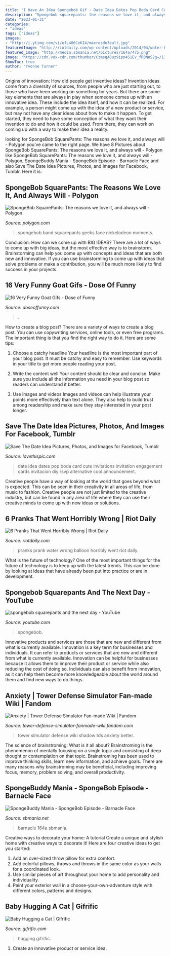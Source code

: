 ```yaml
---
title: "I Have An Idea Spongebob Gif ~ Date Idea Dates Pop Boda Card Cute Invitations Invitation Engagement Cards Invitacion Diy Rsvp Alternative Cool Announcement"
description: "Spongebob squarepants: the reasons we love it, and always will"
date: "2023-01-31"
categories:
- "ideas"
tags: ["ideas"]
images:
- "http://i.ytimg.com/vi/efL4O6CeKI4/maxresdefault.jpg"
featuredImage: "http://riotdaily.com/wp-content/uploads/2014/04/water-balloon-prank-gone-wrong.gif"
featured_image: "http://media.sbmania.net/pictures/164a/475.png"
image: "https://cdn.vox-cdn.com/thumbor/CzmsqA8uz9ipn4S1Ev_fR0NnS2g=/13x0:1135x864/1200x675/filters:focal(484x340:668x524)/cdn.vox-cdn.com/uploads/chorus_image/image/62426667/That_s_his_eager_face.0.png"
ShowToc: true
author: "Yvonne Turner"
---
```



Origins of innovation: How did people get inventive ideas?
Invention ideas come from a diversity of sources, from people who are just starting out, to those who have been working on something for years. But there are some key elements that are always in play when someone comes up with an innovative idea. These include the idea itself, and how it can be realized. For example, a person might come up with the idea of a new product or service, but may not have any clear ideas about how to make it happen. To get started, they need to have some conception of what they want their invention to do and how it could be used. From there, they can work on coming up with a way to make their idea a reality.

	

		
looking for SpongeBob SquarePants: The reasons we love it, and always will - Polygon you've came to the right page. We have 8 Pictures about SpongeBob SquarePants: The reasons we love it, and always will - Polygon like SpongeBob SquarePants: The reasons we love it, and always will - Polygon, SpongeBuddy Mania - SpongeBob Episode - Barnacle Face and also Save The Date Idea Pictures, Photos, and Images for Facebook, Tumblr. Here it is:
		
    
## SpongeBob SquarePants: The Reasons We Love It, And Always Will - Polygon

<img loading=lazy src="https://cdn.vox-cdn.com/thumbor/CzmsqA8uz9ipn4S1Ev_fR0NnS2g=/13x0:1135x864/1200x675/filters:focal(484x340:668x524)/cdn.vox-cdn.com/uploads/chorus_image/image/62426667/That_s_his_eager_face.0.png" onerror="this.onerror=null;this.src='https://tse1.mm.bing.net/th?id=OIP.OCHJdJsLShnJB19i1D4Q6gHaEK&amp;pid=15.1';" alt="SpongeBob SquarePants: The reasons we love it, and always will - Polygon">

_Source: polygon.com_

>spongebob band squarepants geeks face nickelodeon moments. 

	

Conclusion: How can we come up with BIG IDEAS?
There are a lot of ways to come up with big ideas, but the most effective way is to brainstorm. Brainstorming can help you come up with concepts and ideas that are both new and innovative. If you can use brainstorming to come up with ideas that solve problems or make a contribution, you will be much more likely to find success in your projects.

    
## 16 Very Funny Goat Gifs - Dose Of Funny

<img loading=lazy src="https://www.doseoffunny.com/wp-content/uploads/2014/04/tumblr_mtxi04HfmZ1s1nqlgo1_400.gif" onerror="this.onerror=null;this.src='https://tse3.mm.bing.net/th?id=OIP.GMAN-0kF9_y6w4GYdsPp9gHaEO&amp;pid=15.1';" alt="16 Very Funny Goat Gifs - Dose of Funny">

_Source: doseoffunny.com_

>. 

	

How to create a blog post?
There are a variety of ways to create a blog post. You can use copywriting services, online tools, or even free programs. The important thing is that you find the right way to do it. Here are some tips:
1. Choose a catchy headline
Your headline is the most important part of your blog post. It must be catchy and easy to remember. Use keywords in your title to get more people reading your post.

2. Write the content well
Your content should be clear and concise. Make sure you include all the information you need in your blog post so readers can understand it better.

3. Use images and videos
Images and videos can help illustrate your points more effectively than text alone. They also help to build trust among readership and make sure they stay interested in your post longer.


    
## Save The Date Idea Pictures, Photos, And Images For Facebook, Tumblr

<img loading=lazy src="http://www.lovethispic.com/uploaded_images/67650-Save-The-Date-Idea.jpg" onerror="this.onerror=null;this.src='https://tse2.mm.bing.net/th?id=OIP.NRlHZ2rSBjbLGK-xVLq9GgHaLH&amp;pid=15.1';" alt="Save The Date Idea Pictures, Photos, and Images for Facebook, Tumblr">

_Source: lovethispic.com_

>date idea dates pop boda card cute invitations invitation engagement cards invitacion diy rsvp alternative cool announcement. 

	

Creative people have a way of looking at the world that goes beyond what is expected. This can be seen in their creativity in all areas of life, from music to fashion. Creative people are not just limited to the creative industry, but can be found in any area of life where they can use their creative minds to come up with new ideas or solutions.

    
## 6 Pranks That Went Horribly Wrong | Riot Daily

<img loading=lazy src="http://riotdaily.com/wp-content/uploads/2014/04/water-balloon-prank-gone-wrong.gif" onerror="this.onerror=null;this.src='https://tse1.mm.bing.net/th?id=OIP.k1gOpCOWnQxODWaS-2VqOwAAAA&amp;pid=15.1';" alt="6 Pranks That Went Horribly Wrong | Riot Daily">

_Source: riotdaily.com_

>pranks prank water wrong balloon horribly went riot daily. 

	

What is the future of technology?
One of the most important things for the future of technology is to keep up with the latest trends. This can be done by looking at ideas that have already been put into practice or are in development.

    
## Spongebob Squarepants And The Next Day - YouTube

<img loading=lazy src="http://i.ytimg.com/vi/efL4O6CeKI4/maxresdefault.jpg" onerror="this.onerror=null;this.src='https://tse2.mm.bing.net/th?id=OIP.4xb_EzxouxV0MDi20AX0TAHaEK&amp;pid=15.1';" alt="spongebob squarepants and the next day - YouTube">

_Source: youtube.com_

>spongebob. 

	

Innovative products and services are those that are new and different from what is currently available.
Innovation is a key term for businesses and individuals. It can refer to products or services that are new and different from what is currently available. Innovation can be helpful for businesses because it allows them to improve their product or service while also reducing the cost of doing so. Individuals can also benefit from innovation, as it can help them become more knowledgeable about the world around them and find new ways to do things.

    
## Anxiety | Tower Defense Simulator Fan-made Wiki | Fandom

<img loading=lazy src="https://static.wikia.nocookie.net/tower-defense-simulator-fanmade-wiki/images/8/89/Shadow_Walking.gif/revision/latest?cb=20190819131826" onerror="this.onerror=null;this.src='https://tse2.mm.bing.net/th?id=OIP.hLAQ52cmSQ5SJWDOh2XbMQAAAA&amp;pid=15.1';" alt="Anxiety | Tower Defense Simulator Fan-made Wiki | Fandom">

_Source: tower-defense-simulator-fanmade-wiki.fandom.com_

>tower simulator defense wiki shadow tds anxiety better. 

	

The science of brainstroming: What is it all about?
Brainstroming is the phenomenon of mentally focusing on a single topic and consisting of deep thought or contemplation on that topic. Brainstroming has been used to improve thinking skills, learn new information, and achieve goals. There are many reasons why brainstroming may be beneficial, including improving focus, memory, problem solving, and overall productivity.

    
## SpongeBuddy Mania - SpongeBob Episode - Barnacle Face

<img loading=lazy src="http://media.sbmania.net/pictures/164a/475.png" onerror="this.onerror=null;this.src='https://tse4.mm.bing.net/th?id=OIP.S-Qloy2w72rxvum7yrFZDgHaFj&amp;pid=15.1';" alt="SpongeBuddy Mania - SpongeBob Episode - Barnacle Face">

_Source: sbmania.net_

>barnacle 164a sbmania. 

	

Creative ways to decorate your home: A tutorial
Create a unique and stylish home with creative ways to decorate it! Here are four creative ideas to get you started: 
1. Add an over-sized throw pillow for extra comfort.
2. Add colorful pillows, throws and throws in the same color as your walls for a coordinated look. 
3. Use similar pieces of art throughout your home to add personality and individuality. 
4. Paint your exterior wall in a choose-your-own-adventure style with different colors, patterns and designs.

    
## Baby Hugging A Cat | Gifrific

<img loading=lazy src="https://i1.wp.com/gifrific.com/wp-content/uploads/2012/07/Baby-Hugging-Cat.gif?fit=500%2C375&amp;ssl=1" onerror="this.onerror=null;this.src='https://tse3.mm.bing.net/th?id=OIP.jF4aVfO1KxyKsMNVL1oYOAHaFj&amp;pid=15.1';" alt="Baby Hugging a Cat | Gifrific">

_Source: gifrific.com_

>hugging gifrific. 

	

1. Create an innovative product or service idea.

